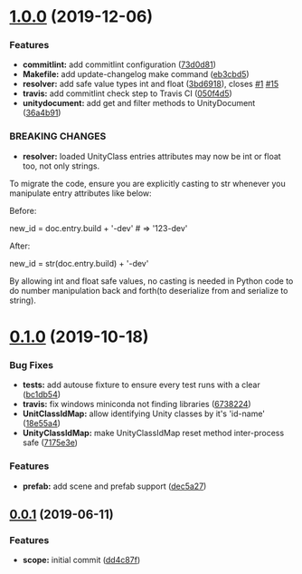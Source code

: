 # [1.0.0](https://github.com/socialpoint-labs/unity-yaml-parser/compare/v0.1.0...v1.0.0) (2019-12-06)


### Features

* **commitlint:** add commitlint configuration ([73d0d81](https://github.com/socialpoint-labs/unity-yaml-parser/commit/73d0d8112d7e62ef1db3f01b8f69f3803d037ccb))
* **Makefile:** add update-changelog make command ([eb3cbd5](https://github.com/socialpoint-labs/unity-yaml-parser/commit/eb3cbd55fb85202abb0e53540904a6874971ef2e))
* **resolver:** add safe value types int and float ([3bd6918](https://github.com/socialpoint-labs/unity-yaml-parser/commit/3bd6918cf20ba31c32b7fd567f2fc680c17f895f)), closes [#1](https://github.com/socialpoint-labs/unity-yaml-parser/issues/1) [#15](https://github.com/socialpoint-labs/unity-yaml-parser/issues/15)
* **travis:** add commitlint check step to Travis CI ([050f4d5](https://github.com/socialpoint-labs/unity-yaml-parser/commit/050f4d5f1aa245eee17555f1ea9a86a70286a7d2))
* **unitydocument:** add get and filter methods to UnityDocument ([36a4b91](https://github.com/socialpoint-labs/unity-yaml-parser/commit/36a4b9150c4b9cd81ccb0829ee07ec67c62c02fc))


### BREAKING CHANGES

* **resolver:** loaded UnityClass entries attributes may now be int or
float too, not only strings.

To migrate the code, ensure you are explicitly casting to str whenever you
manipulate entry attributes like below:

Before:

new_id = doc.entry.build + '-dev' # => '123-dev'

After:

new_id = str(doc.entry.build) + '-dev'

By allowing int and float safe values, no casting is needed in Python code
to do number manipulation back and forth(to deserialize from and serialize
to string).



# [0.1.0](https://github.com/socialpoint-labs/unity-yaml-parser/compare/v0.0.1...v0.1.0) (2019-10-18)


### Bug Fixes

* **tests:** add autouse fixture to ensure every test runs with a clear ([bc1db54](https://github.com/socialpoint-labs/unity-yaml-parser/commit/bc1db54fff5068182f8d0261af73a69ac09a006e))
* **travis:** fix windows miniconda not finding libraries ([6738224](https://github.com/socialpoint-labs/unity-yaml-parser/commit/6738224e96eff26a31b126d67358b05b93616a94))
* **UnitClassIdMap:** allow identifying Unity classes by it's 'id-name' ([18e55a4](https://github.com/socialpoint-labs/unity-yaml-parser/commit/18e55a49196f466f124be7485a86a60018beb5e9))
* **UnityClassIdMap:** make UnityClassIdMap reset method inter-process safe ([7175e3e](https://github.com/socialpoint-labs/unity-yaml-parser/commit/7175e3e57b438867f3bc46000f2542a66cebdfdc))


### Features

* **prefab:** add scene and prefab support ([dec5a27](https://github.com/socialpoint-labs/unity-yaml-parser/commit/dec5a27f1b4137cb496cafc788ed71da3d40d09f))



## [0.0.1](https://github.com/socialpoint-labs/unity-yaml-parser/compare/dd4c87ff3f320ba1f55d057e5946a9897c45cb1c...v0.0.1) (2019-06-11)


### Features

* **scope:** initial commit ([dd4c87f](https://github.com/socialpoint-labs/unity-yaml-parser/commit/dd4c87ff3f320ba1f55d057e5946a9897c45cb1c))



